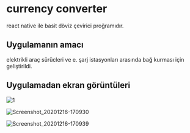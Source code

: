 # currency converter
react native ile basit döviz çevirici proğramıdır.

## Uygulamanın amacı

elektrikli araç sürücleri ve e. şarj istasyonları arasında bağ kurması için geliştirildi.


## Uygulamadan ekran görüntüleri

![1](https://user-images.githubusercontent.com/44235071/102362066-003c6f80-3fc5-11eb-9e62-c9b4e4a4dbd5.jpg)







![Screenshot_20201216-170930](https://user-images.githubusercontent.com/44235071/102361287-21e92700-3fc4-11eb-843c-e910d0259f91.png)






![Screenshot_20201216-170939](https://user-images.githubusercontent.com/44235071/102361315-2b728f00-3fc4-11eb-96ed-2b5d672277b4.png)
